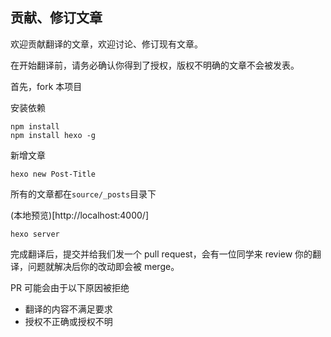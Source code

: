 贡献、修订文章
----

欢迎贡献翻译的文章，欢迎讨论、修订现有文章。

在开始翻译前，请务必确认你得到了授权，版权不明确的文章不会被发表。

首先，fork 本项目

安装依赖

```
npm install
npm install hexo -g
```

新增文章

```
hexo new Post-Title
```
所有的文章都在`source/_posts`目录下

(本地预览)[http://localhost:4000/]

```
hexo server
```

完成翻译后，提交并给我们发一个 pull request，会有一位同学来 review 你的翻译，问题就解决后你的改动即会被 merge。

PR 可能会由于以下原因被拒绝

- 翻译的内容不满足要求
- 授权不正确或授权不明
